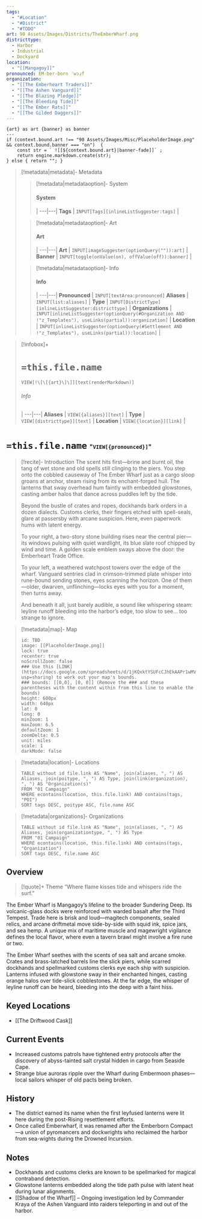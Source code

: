 ```yaml
---
tags:
  - "#Location"
  - "#District"
  - "#TODO"
art: 90 Assets/Images/Districts/TheEmberWharf.png
districttype:
  - Harbor
  - Industrial
  - Dockyard
location:
  - "[[Mangagoy]]"
pronounced: EM-ber-born ˈwɔɹf
organization:
  - "[[The Emberheart Traders]]"
  - "[[The Ashen Vanguard]]"
  - "[[The Blazing Pledge]]"
  - "[[The Bleeding Tide]]"
  - "[[The Ember Rats]]"
  - "[[The Gilded Daggers]]"
---
```


```meta-bind-js-view 
{art} as art {banner} as banner
--- 
if (context.bound.art !== "90 Assets/Images/Misc/PlaceholderImage.png" && context.bound.banner === "on")  { 
    const str = ` ![[${context.bound.art}|banner-fade]]` ;
    return engine.markdown.create(str); 
} else { return ""; }
```

> [!metadata|metadata]- Metadata 
>> [!metadata|metadataoption]- System
>> #### System
>>  |
>> ---|---|
> **Tags** | `INPUT[Tags][inlineListSuggester:tags]` |
>
>> [!metadata|metadataoption]- Art
>> #### Art
>>  |
>> ---|---|
> **Art** | `INPUT[imageSuggester(optionQuery("")):art]` |
> **Banner** | `INPUT[toggle(onValue(on), offValue(off)):banner]` |
>
>> [!metadata|metadataoption]- Info
>> #### Info
>>  |
>> ---|---|
> **Pronounced** |  `INPUT[textArea:pronounced]`
> **Aliases** | `INPUT[list:aliases]` |
> **Type** | `INPUT[DistrictType][inlineListSuggester:districttype]` |
> **Organizations** | `INPUT[inlineListSuggester(optionQuery(#Organization AND !"z_Templates"), useLinks(partial)):organization]` |
> **Location** | `INPUT[inlineListSuggester(optionQuery(#Settlement AND !"z_Templates"), useLinks(partial)):location]` |

> [!infobox]+
> # `=this.file.name`
> `VIEW[!\[\[{art}\]\]][text(renderMarkdown)]`
> ###### Info
>  |
> ---|---|
> **Aliases** | `VIEW[{aliases}][text]` |
> **Type** | `VIEW[{districttype}][text]` |
> **Location** | `VIEW[{location}][link]` |

# **`=this.file.name`** <span style="font-size: medium">"`VIEW[{pronounced}]`"</span>

> [!recite]- Introduction
> The scent hits first—brine and burnt oil, the tang of wet stone and old spells still clinging to the piers. You step onto the cobbled causeway of The Ember Wharf just as a cargo sloop groans at anchor, steam rising from its enchant-forged hull. The lanterns that sway overhead hum faintly with embedded glowstones, casting amber halos that dance across puddles left by the tide.
> 
> Beyond the bustle of crates and ropes, dockhands bark orders in a dozen dialects. Customs clerks, their fingers etched with spell-seals, glare at passersby with arcane suspicion. Here, even paperwork hums with latent energy.
> 
> To your right, a two-story stone building rises near the central pier—its windows pulsing with quiet wardlight, its blue slate roof chipped by wind and time. A golden scale emblem sways above the door: the Emberheart Trade Office.
> 
> To your left, a weathered watchpost towers over the edge of the wharf. Vanguard sentries clad in crimson-trimmed plate whisper into rune-bound sending stones, eyes scanning the horizon. One of them—older, dwarven, unflinching—locks eyes with you for a moment, then turns away.
> 
> And beneath it all, just barely audible, a sound like whispering steam: leyline runoff bleeding into the harbor’s edge, too slow to see… too strange to ignore.

> [!metadata|map]- Map
> ```leaflet
> id: TBD
> image: [[PlaceholderImage.png]]
> lock: true
> recenter: true
> noScrollZoom: false
> ### Use this [LINK](https://docs.google.com/spreadsheets/d/1jKQxktYSUFcCJhEkAAPr1wMVBTqUdpEfA5XveUXI17I/edit?usp=sharing) to work out your map's bounds.
> ### bounds: [[0,0], [0, 0]] (Remove the ### and these parentheses with the content within from this line to enable the bounds)
> height: 600px
> width: 640px
> lat: 0
> long: 0
> minZoom: 1
> maxZoom: 6.5
> defaultZoom: 1
> zoomDelta: 0.5
> unit: miles
> scale: 1
> darkMode: false
> ```

> [!metadata|location]- Locations
> ```dataview
> TABLE without id file.link AS "Name", join(aliases, ", ") AS Aliases, join(poitype, ", ") AS Type, join(link(organization), ", ") AS "Organization(s)"
> FROM "01 Campaign"
> WHERE econtains(location, this.file.link) AND contains(tags, "POI")
> SORT tags DESC, poitype ASC, file.name ASC

> [!metadata|organizations]- Organizations
> ```dataview
> TABLE without id file.link AS "Name", join(aliases, ", ") AS Aliases, join(organizationtype, ", ") AS Type
> FROM "01 Campaign"
> WHERE econtains(location, this.file.link) AND contains(tags, "Organization")
> SORT tags DESC, file.name ASC

## Overview
> [!quote]+ Theme
> “Where flame kisses tide and whispers ride the surf.”

The Ember Wharf is Mangagoy’s lifeline to the broader Sundering Deep. Its volcanic-glass docks were reinforced with warded basalt after the Third Tempest. Trade here is brisk and loud—magitech components, sealed relics, and arcane driftmetal move side-by-side with squid ink, spice jars, and sea hemp. A unique mix of maritime muscle and magewright vigilance defines the local flavor, where even a tavern brawl might involve a fire rune or two.

The Ember Wharf seethes with the scents of sea salt and arcane smoke. Crates and brass-latched barrels line the slick piers, while scarred dockhands and spellmarked customs clerks eye each ship with suspicion. Lanterns infused with glowstone sway in their enchanted hinges, casting orange halos over tide-slick cobblestones. At the far edge, the whisper of leyline runoff can be heard, bleeding into the deep with a faint hiss.

## Keyed Locations
- [[The Driftwood Cask]]

## Current Events
- Increased customs patrols have tightened entry protocols after the discovery of abyss-tainted salt crystal hidden in cargo from Seaside Cape.
- Strange blue auroras ripple over the Wharf during Embermoon phases—local sailors whisper of old pacts being broken.

## History
- The district earned its name when the first leyfused lanterns were lit here during the post-Rising resettlement efforts.
- Once called Emberwharf, it was renamed after the Emberborn Compact—a union of pyromancers and dockwrights who reclaimed the harbor from sea-wights during the Drowned Incursion.

## Notes
- Dockhands and customs clerks are known to be spellmarked for magical contraband detection.
- Glowstone lanterns embedded along the tide path pulse with latent heat during lunar alignments.
- [[Shadow of the Wharf]] – Ongoing investigation led by Commander Kraya of the Ashen Vanguard into raiders teleporting in and out of the harbor.

 
